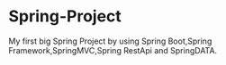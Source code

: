 # Spring-Project
My first big Spring Project by using Spring Boot,Spring Framework,SpringMVC,Spring RestApi and SpringDATA. 

